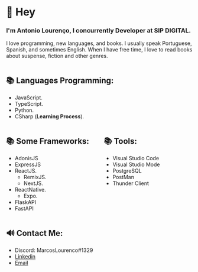 # 👋 Hey

### I'm Antonio Lourenço, I concurrently Developer at SIP DIGITAL.

I love programming, new languages, and books. I usually speak Portuguese, Spanish, and sometimes English. When I have free time, I love to read books about suspense, fiction and other genres.

<div style="display:flex; flex-wrap:wrap;">

<div  style="margin-right: 40px;">

## 📚 Languages Programming:

- JavaScript.
- TypeScript.
- Python.
- CSharp (**Learning Process**).

</div>

<div  style="margin-right: 40px;">

## 📚 Some Frameworks:

- AdonisJS
- ExpressJS
- ReactJS.
  - RemixJS.
  - NextJS.
- ReactNative.
  - Expo.
- FlaskAPI
- FastAPI

</div>

<div  style="margin-right: 40px;">

## 📚 Tools:

- Visual Studio Code
- Visual Studio Mode
- PostgreSQL
- PostMan
- Thunder Client

</div>

<div  style="margin-right: 40px;">

## 🔊 Contact Me:

- Discord: MarcosLourenco#1329
- [Linkedin](https://www.linkedin.com/in/antoniolourencos/)
- [Email](mailto:antonio.oficialcontato@gmail.com)

</div>

</div>
